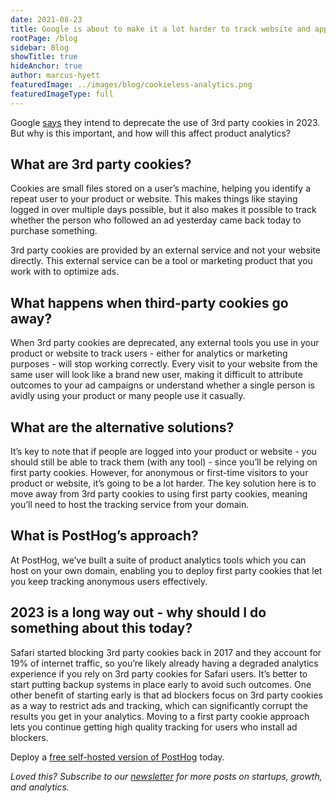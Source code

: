```yaml
---
date: 2021-08-23
title: Google is about to make it a lot harder to track website and app Users without third-party cookies
rootPage: /blog
sidebar: Blog
showTitle: true
hideAnchor: true
author: marcus-hyett
featuredImage: ../images/blog/cookieless-analytics.png
featuredImageType: full
---
```


Google [says](https://blog.google/products/chrome/updated-timeline-privacy-sandbox-milestones/) they intend to deprecate the use of 3rd party cookies in 2023. But why is this important, and how will this affect product analytics?

## What are 3rd party cookies?

Cookies are small files stored on a user’s machine, helping you identify a repeat user to your product or website. This makes things like staying logged in over multiple days possible, but it also makes it possible to track whether the person who followed an ad yesterday came back today to purchase something. 

3rd party cookies are provided by an external service and not your website directly. This external service can be a tool or marketing product that you work with to optimize ads.

## What happens when third-party cookies go away?

When 3rd party cookies are deprecated, any external tools you use in your product or website to track users - either for analytics or marketing purposes - will stop working correctly. Every visit to your website from the same user will look like a brand new user, making it difficult to attribute outcomes to your ad campaigns or understand whether a single person is avidly using your product or many people use it casually.

## What are the alternative solutions?

It’s key to note that if people are logged into your product or website - you should still be able to track them (with any tool) - since you’ll be relying on first party cookies. However, for anonymous or first-time visitors to your product or website, it’s going to be a lot harder. The key solution here is to move away from 3rd party cookies to using first party cookies, meaning you’ll need to host the tracking service from your domain.

## What is PostHog’s approach?

At PostHog, we’ve built a suite of product analytics tools which you can host on your own domain, enabling you to deploy first party cookies that let you keep tracking anonymous users effectively.

## 2023 is a long way out - why should I do something about this today?

Safari started blocking 3rd party cookies back in 2017 and they account for 19% of internet traffic, so you’re likely already having a degraded analytics experience if you rely on 3rd party cookies for Safari users. It’s better to start putting backup systems in place early to avoid such outcomes. One other benefit of starting early is that ad blockers focus on 3rd party cookies as a way to restrict ads and tracking, which can significantly corrupt the results you get in your analytics. Moving to a first party cookie approach lets you continue getting high quality tracking for users who install ad blockers.

Deploy a [free self-hosted version of PostHog](https://posthog.com/signup) today.

_Loved this? Subscribe to our [newsletter](https://posthog.com/newsletter) for more posts on startups, growth, and analytics._
